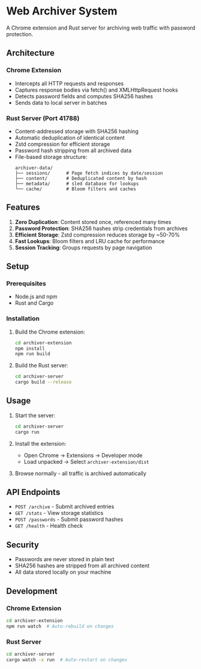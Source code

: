 # Web Archiver System

A Chrome extension and Rust server for archiving web traffic with password protection.

## Architecture

### Chrome Extension
- Intercepts all HTTP requests and responses
- Captures response bodies via fetch() and XMLHttpRequest hooks
- Detects password fields and computes SHA256 hashes
- Sends data to local server in batches

### Rust Server (Port 41788)
- Content-addressed storage with SHA256 hashing
- Automatic deduplication of identical content
- Zstd compression for efficient storage
- Password hash stripping from all archived data
- File-based storage structure:
  ```
  archiver-data/
  ├── sessions/      # Page fetch indices by date/session
  ├── content/       # Deduplicated content by hash
  ├── metadata/      # sled database for lookups
  └── cache/         # Bloom filters and caches
  ```

## Features

1. **Zero Duplication**: Content stored once, referenced many times
2. **Password Protection**: SHA256 hashes strip credentials from archives
3. **Efficient Storage**: Zstd compression reduces storage by ~50-70%
4. **Fast Lookups**: Bloom filters and LRU cache for performance
5. **Session Tracking**: Groups requests by page navigation

## Setup

### Prerequisites
- Node.js and npm
- Rust and Cargo

### Installation

1. Build the Chrome extension:
   ```bash
   cd archiver-extension
   npm install
   npm run build
   ```

2. Build the Rust server:
   ```bash
   cd archiver-server
   cargo build --release
   ```

## Usage

1. Start the server:
   ```bash
   cd archiver-server
   cargo run
   ```

2. Install the extension:
   - Open Chrome → Extensions → Developer mode
   - Load unpacked → Select `archiver-extension/dist`

3. Browse normally - all traffic is archived automatically

## API Endpoints

- `POST /archive` - Submit archived entries
- `GET /stats` - View storage statistics
- `POST /passwords` - Submit password hashes
- `GET /health` - Health check

## Security

- Passwords are never stored in plain text
- SHA256 hashes are stripped from all archived content
- All data stored locally on your machine

## Development

### Chrome Extension
```bash
cd archiver-extension
npm run watch  # Auto-rebuild on changes
```

### Rust Server
```bash
cd archiver-server
cargo watch -x run  # Auto-restart on changes
```